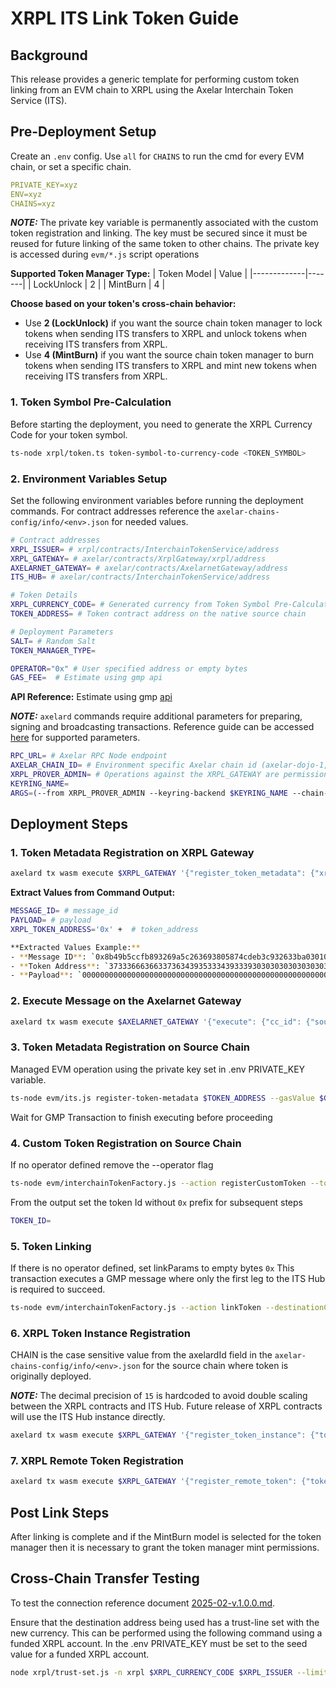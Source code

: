 # XRPL ITS Link Token Guide

## Background

This release provides a generic template for performing custom token linking from an EVM chain to XRPL using the Axelar Interchain Token Service (ITS). 

## Pre-Deployment Setup

Create an `.env` config. Use `all` for `CHAINS` to run the cmd for every EVM chain, or set a specific chain.

```yaml
PRIVATE_KEY=xyz
ENV=xyz
CHAINS=xyz
```
**_NOTE:_**
The private key variable is permanently associated with the custom token registration and linking. The key must be secured since
it must be reused for future linking of the same token to other chains. The private key is accessed during `evm/*.js` script operations

**Supported Token Manager Type:**
| Token Model | Value |
|-------------|-------|
| LockUnlock | 2 |
| MintBurn | 4 |

**Choose based on your token's cross-chain behavior:**
- Use **2 (LockUnlock)** if you want the source chain token manager to lock tokens when sending ITS transfers to XRPL and unlock tokens when receiving ITS transfers from XRPL.
- Use **4 (MintBurn)** if you want the source chain token manager to burn tokens when sending ITS transfers to XRPL and mint new tokens when receiving ITS transfers from XRPL.

### 1. Token Symbol Pre-Calculation

Before starting the deployment, you need to generate the XRPL Currency Code for your token symbol.

```bash
ts-node xrpl/token.ts token-symbol-to-currency-code <TOKEN_SYMBOL>
```

### 2. Environment Variables Setup
Set the following environment variables before running the deployment commands. For contract addresses reference the 
`axelar-chains-config/info/<env>.json` for needed values.

```bash
# Contract addresses
XRPL_ISSUER= # xrpl/contracts/InterchainTokenService/address
XRPL_GATEWAY= # axelar/contracts/XrplGateway/xrpl/address
AXELARNET_GATEWAY= # axelar/contracts/AxelarnetGateway/address
ITS_HUB= # axelar/contracts/InterchainTokenService/address

# Token Details
XRPL_CURRENCY_CODE= # Generated currency from Token Symbol Pre-Calculation 
TOKEN_ADDRESS= # Token contract address on the native source chain 

# Deployment Parameters
SALT= # Random Salt
TOKEN_MANAGER_TYPE=

OPERATOR="0x" # User specified address or empty bytes
GAS_FEE=  # Estimate using gmp api
```
**API Reference:** Estimate using gmp [api](https://docs.axelarscan.io/gmp#estimateITSFee)

**_NOTE:_**
`axelard` commands require additional parameters for preparing, signing and broadcasting transactions. 
Reference guide can be accessed [here](https://docs.axelar.dev/learn/cli/) for supported parameters.
```bash
RPC_URL= # Axelar RPC Node endpoint
AXELAR_CHAIN_ID= # Environment specific Axelar chain id (axelar-dojo-1, axelar-testnet-lisbon-3)
XRPL_PROVER_ADMIN= # Operations against the XRPL_GATEWAY are permissioned and must used the xrpl prover key
KEYRING_NAME=
ARGS=(--from XRPL_PROVER_ADMIN --keyring-backend $KEYRING_NAME --chain-id $AXELAR_CHAIN_ID --gas auto --gas-adjustment 1.5 --node $RPC_URL)
```

## Deployment Steps

### 1. Token Metadata Registration on XRPL Gateway
```bash
axelard tx wasm execute $XRPL_GATEWAY '{"register_token_metadata": {"xrpl_token": {"issued": {"currency": "'$XRPL_CURRENCY_CODE'", "issuer": "'$XRPL_ISSUER'"}}}}' -o text "${ARGS[@]}"
```

**Extract Values from Command Output:**
```bash
MESSAGE_ID= # message_id
PAYLOAD= # payload
XRPL_TOKEN_ADDRESS='0x' +  # token_address

**Extracted Values Example:**
- **Message ID**: `0x8b49b5ccfb893269a5c263693805874cdeb3c932633ba0301094403c77dad839`
- **Token Address**: `373336663663373634393533343933393030303030303030303030303030303030303030303030302e724e726a68314b475a6b326a42523377506641516e6f696474464659514b62516e32`
- **Payload**: `00000000000000000000000000000000000000000000000000000000000000060000000000000000000000000000000000000000000000000000000000000060000000000000000000000000000000000000000000000000000000000000000f000000000000000000000000000000000000000000000000000000000000004b373336663663373634393533343933393030303030303030303030303030303030303030303030302e724e726a68314b475a6b326a42523377506641516e6f696474464659514b62516e32000000000000000000000000000000000000000000`
```

### 2. Execute Message on the Axelarnet Gateway
```bash
axelard tx wasm execute $AXELARNET_GATEWAY '{"execute": {"cc_id": {"source_chain": "xrpl", "message_id": "'$MESSAGE_ID'"}, "payload": "'$PAYLOAD'"}}' "${ARGS[@]}"
```

### 3. Token Metadata Registration on Source Chain
Managed EVM operation using the private key set in .env PRIVATE_KEY variable.
```bash
ts-node evm/its.js register-token-metadata $TOKEN_ADDRESS --gasValue $GAS_FEE
```

Wait for GMP Transaction to finish executing before proceeding

### 4. Custom Token Registration on Source Chain
If no operator defined remove the --operator flag
```bash
ts-node evm/interchainTokenFactory.js --action registerCustomToken --tokenAddress $TOKEN_ADDRESS --tokenManagerType $TOKEN_MANAGER_TYPE --operator $OPERATOR --salt $SALT
```

From the output set the token Id without `0x` prefix for subsequent steps
```bash
TOKEN_ID=
```

### 5. Token Linking
If there is no operator defined, set linkParams to empty bytes `0x`
This transaction executes a GMP message where only the first leg to the ITS Hub is required to succeed.

```bash
ts-node evm/interchainTokenFactory.js --action linkToken --destinationChain xrpl --destinationTokenAddress $XRPL_TOKEN_ADDRESS --tokenManagerType $TOKEN_MANAGER_TYPE --linkParams $OPERATOR --salt $SALT --gasValue $GAS_FEE
```

### 6. XRPL Token Instance Registration
CHAIN is the case sensitive value from the axelardId field in the `axelar-chains-config/info/<env>.json` for the source chain where token is originally deployed.

**_NOTE:_**
The decimal precision of `15` is hardcoded to avoid double scaling between the XRPL contracts and ITS Hub. Future release of XRPL contracts will use the ITS Hub instance directly. 

```bash
axelard tx wasm execute $XRPL_GATEWAY '{"register_token_instance": {"token_id": "'$TOKEN_ID'", "chain": "'$CHAIN'", "decimals": 15}}' "${ARGS[@]}"
```


### 7. XRPL Remote Token Registration
```bash
axelard tx wasm execute $XRPL_GATEWAY '{"register_remote_token": {"token_id": "'$TOKEN_ID'", "xrpl_currency": "'$XRPL_CURRENCY_CODE'"}}' "${ARGS[@]}"
```


## Post Link Steps

After linking is complete and if the MintBurn model is selected for the token manager then it is necessary to
grant the token manager mint permissions. 

## Cross-Chain Transfer Testing

To test the connection reference document [2025-02-v.1.0.0.md](./2025-02-v.1.0.0.md).

Ensure that the destination address being used has a trust-line set with the new currency. This can be performed using the following command using a funded XRPL account. In the .env PRIVATE_KEY must be set to the seed value for a funded XRPL account.

```bash
node xrpl/trust-set.js -n xrpl $XRPL_CURRENCY_CODE $XRPL_ISSUER --limit 99999999999999990000000000000000000000000000000000000000000000000000000000000000000000000
```
